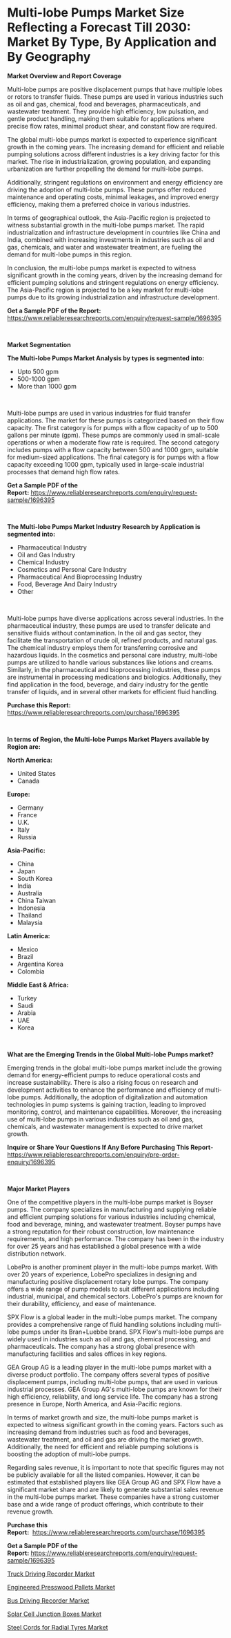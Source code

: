 <p><h1>Multi-lobe Pumps Market Size Reflecting a Forecast Till 2030: Market By Type, By Application and By Geography</h1></p><p><strong>Market Overview and Report Coverage</strong></p>
<p><p>Multi-lobe pumps are positive displacement pumps that have multiple lobes or rotors to transfer fluids. These pumps are used in various industries such as oil and gas, chemical, food and beverages, pharmaceuticals, and wastewater treatment. They provide high efficiency, low pulsation, and gentle product handling, making them suitable for applications where precise flow rates, minimal product shear, and constant flow are required.</p><p>The global multi-lobe pumps market is expected to experience significant growth in the coming years. The increasing demand for efficient and reliable pumping solutions across different industries is a key driving factor for this market. The rise in industrialization, growing population, and expanding urbanization are further propelling the demand for multi-lobe pumps.</p><p>Additionally, stringent regulations on environment and energy efficiency are driving the adoption of multi-lobe pumps. These pumps offer reduced maintenance and operating costs, minimal leakages, and improved energy efficiency, making them a preferred choice in various industries.</p><p>In terms of geographical outlook, the Asia-Pacific region is projected to witness substantial growth in the multi-lobe pumps market. The rapid industrialization and infrastructure development in countries like China and India, combined with increasing investments in industries such as oil and gas, chemicals, and water and wastewater treatment, are fueling the demand for multi-lobe pumps in this region.</p><p>In conclusion, the multi-lobe pumps market is expected to witness significant growth in the coming years, driven by the increasing demand for efficient pumping solutions and stringent regulations on energy efficiency. The Asia-Pacific region is projected to be a key market for multi-lobe pumps due to its growing industrialization and infrastructure development.</p></p>
<p><strong>Get a Sample PDF of the Report:</strong> <a href="https://www.reliableresearchreports.com/enquiry/request-sample/1696395">https://www.reliableresearchreports.com/enquiry/request-sample/1696395</a></p>
<p>&nbsp;</p>
<p><strong>Market Segmentation</strong></p>
<p><strong>The Multi-lobe Pumps Market Analysis by types is segmented into:</strong></p>
<p><ul><li>Upto 500 gpm</li><li>500-1000 gpm</li><li>More than 1000 gpm</li></ul></p>
<p>&nbsp;</p>
<p><p>Multi-lobe pumps are used in various industries for fluid transfer applications. The market for these pumps is categorized based on their flow capacity. The first category is for pumps with a flow capacity of up to 500 gallons per minute (gpm). These pumps are commonly used in small-scale operations or when a moderate flow rate is required. The second category includes pumps with a flow capacity between 500 and 1000 gpm, suitable for medium-sized applications. The final category is for pumps with a flow capacity exceeding 1000 gpm, typically used in large-scale industrial processes that demand high flow rates.</p></p>
<p><strong>Get a Sample PDF of the Report:</strong>&nbsp;<a href="https://www.reliableresearchreports.com/enquiry/request-sample/1696395">https://www.reliableresearchreports.com/enquiry/request-sample/1696395</a></p>
<p>&nbsp;</p>
<p><strong>The Multi-lobe Pumps Market Industry Research by Application is segmented into:</strong></p>
<p><ul><li>Pharmaceutical Industry</li><li>Oil and Gas Industry</li><li>Chemical Industry</li><li>Cosmetics and Personal Care Industry</li><li>Pharmaceutical And Bioprocessing Industry</li><li>Food, Beverage And Dairy Industry</li><li>Other</li></ul></p>
<p>&nbsp;</p>
<p><p>Multi-lobe pumps have diverse applications across several industries. In the pharmaceutical industry, these pumps are used to transfer delicate and sensitive fluids without contamination. In the oil and gas sector, they facilitate the transportation of crude oil, refined products, and natural gas. The chemical industry employs them for transferring corrosive and hazardous liquids. In the cosmetics and personal care industry, multi-lobe pumps are utilized to handle various substances like lotions and creams. Similarly, in the pharmaceutical and bioprocessing industries, these pumps are instrumental in processing medications and biologics. Additionally, they find application in the food, beverage, and dairy industry for the gentle transfer of liquids, and in several other markets for efficient fluid handling.</p></p>
<p><strong>Purchase this Report:</strong>&nbsp; <a href="https://www.reliableresearchreports.com/purchase/1696395">https://www.reliableresearchreports.com/purchase/1696395</a></p>
<p>&nbsp;</p>
<p><strong>In terms of Region, the Multi-lobe Pumps Market Players available by Region are:</strong></p>
<p>
    <p> <strong> North America: </strong>
        <ul>
            <li>United States</li>
            <li>Canada</li>
        </ul>
        </p> 
    <p> <strong> Europe: </strong>
        <ul>
            <li>Germany</li>
            <li>France</li>
            <li>U.K.</li>
            <li>Italy</li>
            <li>Russia</li>
        </ul>
        </p> 
    <p> <strong> Asia-Pacific: </strong>
        <ul>
            <li>China</li>
            <li>Japan</li>
            <li>South Korea</li>
            <li>India</li>
            <li>Australia</li>
            <li>China Taiwan</li>
            <li>Indonesia</li>
            <li>Thailand</li>
            <li>Malaysia</li>
        </ul>
        </p> 
    <p> <strong> Latin America: </strong>
        <ul>
            <li>Mexico</li>
            <li>Brazil</li>
            <li>Argentina Korea</li>
            <li>Colombia</li>
        </ul>
        </p> 
    <p> <strong> Middle East & Africa: </strong>
        <ul>
            <li>Turkey</li>
            <li>Saudi</li>
            <li>Arabia</li>
            <li>UAE</li>
            <li>Korea</li>
        </ul>
    </p>
    </p>
<p>&nbsp;</p>
<p><strong>What are the Emerging Trends in the Global Multi-lobe Pumps market?</strong></p>
<p><p>Emerging trends in the global multi-lobe pumps market include the growing demand for energy-efficient pumps to reduce operational costs and increase sustainability. There is also a rising focus on research and development activities to enhance the performance and efficiency of multi-lobe pumps. Additionally, the adoption of digitalization and automation technologies in pump systems is gaining traction, leading to improved monitoring, control, and maintenance capabilities. Moreover, the increasing use of multi-lobe pumps in various industries such as oil and gas, chemicals, and wastewater management is expected to drive market growth.</p></p>
<p><strong>Inquire or Share Your Questions If Any Before Purchasing This Report</strong>- <a href="https://www.reliableresearchreports.com/enquiry/pre-order-enquiry/1696395">https://www.reliableresearchreports.com/enquiry/pre-order-enquiry/1696395</a></p>
<p>&nbsp;</p>
<p><strong>Major Market Players</strong></p>
<p><p>One of the competitive players in the multi-lobe pumps market is Boyser pumps. The company specializes in manufacturing and supplying reliable and efficient pumping solutions for various industries including chemical, food and beverage, mining, and wastewater treatment. Boyser pumps have a strong reputation for their robust construction, low maintenance requirements, and high performance. The company has been in the industry for over 25 years and has established a global presence with a wide distribution network.</p><p>LobePro is another prominent player in the multi-lobe pumps market. With over 20 years of experience, LobePro specializes in designing and manufacturing positive displacement rotary lobe pumps. The company offers a wide range of pump models to suit different applications including industrial, municipal, and chemical sectors. LobePro's pumps are known for their durability, efficiency, and ease of maintenance.</p><p>SPX Flow is a global leader in the multi-lobe pumps market. The company provides a comprehensive range of fluid handling solutions including multi-lobe pumps under its Bran+Luebbe brand. SPX Flow's multi-lobe pumps are widely used in industries such as oil and gas, chemical processing, and pharmaceuticals. The company has a strong global presence with manufacturing facilities and sales offices in key regions.</p><p>GEA Group AG is a leading player in the multi-lobe pumps market with a diverse product portfolio. The company offers several types of positive displacement pumps, including multi-lobe pumps, that are used in various industrial processes. GEA Group AG's multi-lobe pumps are known for their high efficiency, reliability, and long service life. The company has a strong presence in Europe, North America, and Asia-Pacific regions.</p><p>In terms of market growth and size, the multi-lobe pumps market is expected to witness significant growth in the coming years. Factors such as increasing demand from industries such as food and beverages, wastewater treatment, and oil and gas are driving the market growth. Additionally, the need for efficient and reliable pumping solutions is boosting the adoption of multi-lobe pumps.</p><p>Regarding sales revenue, it is important to note that specific figures may not be publicly available for all the listed companies. However, it can be estimated that established players like GEA Group AG and SPX Flow have a significant market share and are likely to generate substantial sales revenue in the multi-lobe pumps market. These companies have a strong customer base and a wide range of product offerings, which contribute to their revenue growth.</p></p>
<p><strong>Purchase this Report:</strong>&nbsp;&nbsp;<a href="https://www.reliableresearchreports.com/purchase/1696395">https://www.reliableresearchreports.com/purchase/1696395</a></p>
<p></p>
<p><strong>Get a Sample PDF of the Report:</strong>&nbsp;<a href="https://www.reliableresearchreports.com/enquiry/request-sample/1696395">https://www.reliableresearchreports.com/enquiry/request-sample/1696395</a></p>
<p><p><a href="https://www.linkedin.com/pulse/truck-driving-recorder-market-research-report-provides-0d89e/">Truck Driving Recorder Market</a></p><p><a href="https://github.com/ChiragRp1/Market-Research-Report-List-1/blob/main/engineered-presswood-pallets-market.md">Engineered Presswood Pallets Market</a></p><p><a href="https://www.linkedin.com/pulse/bus-driving-recorder-market-size-share-global-analysis-report-r4wye/">Bus Driving Recorder Market</a></p><p><a href="https://github.com/ChiragRP21/Market-Research-Report-List-1/blob/main/solar-cell-junction-boxes-market.md">Solar Cell Junction Boxes Market</a></p><p><a href="https://medium.com/@crystalellis1905/steel-cords-for-radial-tyres-market-the-key-to-successful-business-strategy-forecast-till-2030-2b71c46ca72e">Steel Cords for Radial Tyres Market</a></p></p>